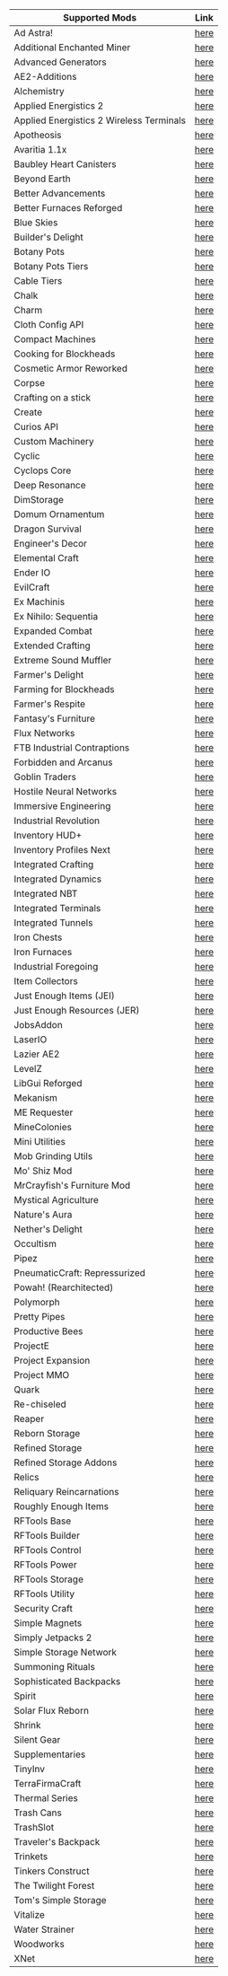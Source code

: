 | Supported Mods | Link |
| --- | --- |
| Ad Astra! | <a href=https://www.curseforge.com/minecraft/mc-mods/ad-astra>here</a> |
| Additional Enchanted Miner | <a href=https://www.curseforge.com/minecraft/mc-mods/additional-enchanted-miner>here</a> |
| Advanced Generators | <a href=https://www.curseforge.com/minecraft/mc-mods/advanced-generators>here</a> |
| AE2-Additions | <a href=https://www.curseforge.com/minecraft/mc-mods/ae2-additions>here</a> |
| Alchemistry | <a href=https://www.curseforge.com/minecraft/mc-mods/alchemistry>here</a> |
| Applied Energistics 2 | <a href=https://www.curseforge.com/minecraft/mc-mods/applied-energistics-2>here</a> |
| Applied Energistics 2 Wireless Terminals | <a href=https://www.curseforge.com/minecraft/mc-mods/applied-energistics-2-wireless-terminals>here</a> |
| Apotheosis | <a href=https://www.curseforge.com/minecraft/mc-mods/apotheosis>here</a> |
| Avaritia 1.1x | <a href=https://www.curseforge.com/minecraft/mc-mods/avaritia-1-10>here</a> |
| Baubley Heart Canisters | <a href=https://www.curseforge.com/minecraft/mc-mods/baubley-heart-canisters>here</a> |
| Beyond Earth | <a href=https://www.curseforge.com/minecraft/mc-mods/beyond-earth>here</a> |
| Better Advancements | <a href=https://www.curseforge.com/minecraft/mc-mods/better-advancements>here</a> |
| Better Furnaces Reforged | <a href=https://www.curseforge.com/minecraft/mc-mods/better-furnaces-reforged>here</a> |
| Blue Skies | <a href=https://www.curseforge.com/minecraft/mc-mods/blue-skies>here</a> |
| Builder's Delight | <a href=https://www.curseforge.com/minecraft/mc-mods/builders-delight-forge>here</a> |
| Botany Pots | <a href=https://www.curseforge.com/minecraft/mc-mods/botany-pots>here</a> |
| Botany Pots Tiers | <a href=https://www.curseforge.com/minecraft/mc-mods/botany-pots-tiers>here</a> |
| Cable Tiers | <a href=https://www.curseforge.com/minecraft/mc-mods/cable-tiers>here</a> |
| Chalk | <a href=https://www.curseforge.com/minecraft/mc-mods/chalk>here</a> |
| Charm | <a href=https://www.curseforge.com/minecraft/mc-mods/charm>here</a> |
| Cloth Config API | <a href=https://www.curseforge.com/minecraft/mc-mods/cloth-config>here</a> |
| Compact Machines | <a href=https://www.curseforge.com/minecraft/mc-mods/compact-machines>here</a> |
| Cooking for Blockheads | <a href=https://www.curseforge.com/minecraft/mc-mods/cooking-for-blockheads>here</a> |
| Cosmetic Armor Reworked | <a href=https://www.curseforge.com/minecraft/mc-mods/cosmetic-armor-reworked>here</a> |
| Corpse | <a href=https://www.curseforge.com/minecraft/mc-mods/corpse>here</a> |
| Crafting on a stick | <a href=https://www.curseforge.com/minecraft/mc-mods/crafting-on-a-stick>here</a> |
| Create | <a href=https://www.curseforge.com/minecraft/mc-mods/create>here</a> |
| Curios API | <a href=https://www.curseforge.com/minecraft/mc-mods/curios>here</a> |
| Custom Machinery | <a href=https://www.curseforge.com/minecraft/mc-mods/custom-machinery>here</a> |
| Cyclic | <a href=https://www.curseforge.com/minecraft/mc-mods/cyclic>here</a> |
| Cyclops Core | <a href=https://www.curseforge.com/minecraft/mc-mods/cyclops-core>here</a> |
| Deep Resonance | <a href=https://www.curseforge.com/minecraft/mc-mods/deep-resonance>here</a> |
| DimStorage | <a href=https://www.curseforge.com/minecraft/mc-mods/dimstorage>here</a> |
| Domum Ornamentum | <a href=https://www.curseforge.com/minecraft/mc-mods/domum-ornamentum>here</a> |
| Dragon Survival | <a href=https://www.curseforge.com/minecraft/mc-mods/dragons-survival>here</a> |
| Engineer's Decor | <a href=https://www.curseforge.com/minecraft/mc-mods/engineers-decor>here</a> |
| Elemental Craft | <a href=https://www.curseforge.com/minecraft/mc-mods/elemental-craft>here</a> |
| Ender IO | <a href=https://legacy.curseforge.com/minecraft/mc-mods/ender-io>here</a> |
| EvilCraft | <a href=https://www.curseforge.com/minecraft/mc-mods/evilcraft>here</a> |
| Ex Machinis | <a href=https://www.curseforge.com/minecraft/mc-mods/ex-machinis>here</a> |
| Ex Nihilo: Sequentia | <a href=https://www.curseforge.com/minecraft/mc-mods/ex-nihilo-sequentia>here</a> |
| Expanded Combat | <a href=https://www.curseforge.com/minecraft/mc-mods/expanded-combat>here</a> |
| Extended Crafting | <a href=https://www.curseforge.com/minecraft/mc-mods/extended-crafting>here</a> |
| Extreme Sound Muffler | <a href=https://www.curseforge.com/minecraft/mc-mods/extreme-sound-muffler>here</a> |
| Farmer's Delight | <a href=https://www.curseforge.com/minecraft/mc-mods/farmers-delight>here</a> |
| Farming for Blockheads | <a href=https://www.curseforge.com/minecraft/mc-mods/farming-for-blockheads>here</a> |
| Farmer's Respite | <a href=https://www.curseforge.com/minecraft/mc-mods/farmers-respite>here</a> |
| Fantasy's Furniture | <a href=https://www.curseforge.com/minecraft/mc-mods/fantasys-furniture>here</a> |
| Flux Networks | <a href=https://www.curseforge.com/minecraft/mc-mods/flux-networks>here</a> |
| FTB Industrial Contraptions | <a href=https://www.curseforge.com/minecraft/mc-mods/ftb-industrial-contraptions-forge>here</a> |
| Forbidden and Arcanus | <a href=https://www.curseforge.com/minecraft/mc-mods/forbidden-arcanus>here</a> |
| Goblin Traders | <a href=https://www.curseforge.com/minecraft/mc-mods/goblin-traders>here</a> |
| Hostile Neural Networks | <a href=https://www.curseforge.com/minecraft/mc-mods/hostile-neural-networks>here</a> |
| Immersive Engineering | <a href=https://www.curseforge.com/minecraft/mc-mods/immersive-engineering>here</a> |
| Industrial Revolution | <a href=https://www.curseforge.com/minecraft/mc-mods/industrial-revolution>here</a> |
| Inventory HUD+ | <a href=https://www.curseforge.com/minecraft/mc-mods/inventory-hud-forge>here</a> |
| Inventory Profiles Next | <a href=https://www.curseforge.com/minecraft/mc-mods/inventory-profiles-next>here</a> |
| Integrated Crafting | <a href=https://www.curseforge.com/minecraft/mc-mods/integrated-crafting>here</a> |
| Integrated Dynamics | <a href=https://www.curseforge.com/minecraft/mc-mods/integrated-dynamics>here</a> |
| Integrated NBT | <a href=https://www.curseforge.com/minecraft/mc-mods/integrated-nbt>here</a> |
| Integrated Terminals | <a href=https://www.curseforge.com/minecraft/mc-mods/integrated-terminals>here</a> |
| Integrated Tunnels | <a href=https://www.curseforge.com/minecraft/mc-mods/integrated-tunnels>here</a> |
| Iron Chests | <a href=https://www.curseforge.com/minecraft/mc-mods/iron-chests>here</a> |
| Iron Furnaces | <a href=https://www.curseforge.com/minecraft/mc-mods/iron-furnaces>here</a> |
| Industrial Foregoing | <a href=https://www.curseforge.com/minecraft/mc-mods/industrial-foregoing>here</a> |
| Item Collectors | <a href=https://www.curseforge.com/minecraft/mc-mods/item-collectors>here</a> |
| Just Enough Items (JEI) | <a href=https://www.curseforge.com/minecraft/mc-mods/jei>here</a> |
| Just Enough Resources (JER) | <a href=https://www.curseforge.com/minecraft/mc-mods/just-enough-resources-jer>here</a> |
| JobsAddon | <a href=https://www.curseforge.com/minecraft/mc-mods/jobsaddon>here</a> |
| LaserIO | <a href=https://www.curseforge.com/minecraft/mc-mods/laserio>here</a> |
| Lazier AE2 | <a href=https://www.curseforge.com/minecraft/mc-mods/lazierae2>here</a> |
| LevelZ | <a href=https://www.curseforge.com/minecraft/mc-mods/levelz>here</a> |
| LibGui Reforged | <a href=https://www.curseforge.com/minecraft/mc-mods/libgui-reforged>here</a> |
| Mekanism | <a href=https://www.curseforge.com/minecraft/mc-mods/mekanism>here</a> |
| ME Requester | <a href=https://www.curseforge.com/minecraft/mc-mods/merequester>here</a> |
| MineColonies | <a href=https://www.curseforge.com/minecraft/mc-mods/minecolonies>here</a> |
| Mini Utilities | <a href=https://www.curseforge.com/minecraft/mc-mods/miniutilities>here</a> |
| Mob Grinding Utils | <a href=https://www.curseforge.com/minecraft/mc-mods/mob-grinding-utils>here</a> |
| Mo' Shiz Mod | <a href=https://www.curseforge.com/minecraft/mc-mods/mo-shiz-mod>here</a> |
| MrCrayfish's Furniture Mod | <a href=https://www.curseforge.com/minecraft/mc-mods/mrcrayfish-furniture-mod>here</a> |
| Mystical Agriculture | <a href=https://www.curseforge.com/minecraft/mc-mods/mystical-agriculture>here</a> |
| Nature's Aura | <a href=https://www.curseforge.com/minecraft/mc-mods/natures-aura>here</a> |
| Nether's Delight | <a href=https://www.curseforge.com/minecraft/mc-mods/nethers-delight>here</a> |
| Occultism | <a href=https://www.curseforge.com/minecraft/mc-mods/occultism>here</a> |
| Pipez | <a href=https://www.curseforge.com/minecraft/mc-mods/pipez>here</a> |
| PneumaticCraft: Repressurized | <a href=https://www.curseforge.com/minecraft/mc-mods/pneumaticcraft-repressurized>here</a> |
| Powah! (Rearchitected) | <a href=https://www.curseforge.com/minecraft/mc-mods/powah-rearchitected>here</a> |
| Polymorph | <a href=https://www.curseforge.com/minecraft/mc-mods/polymorph>here</a> |
| Pretty Pipes | <a href=https://www.curseforge.com/minecraft/mc-mods/pretty-pipes>here</a> |
| Productive Bees | <a href=https://www.curseforge.com/minecraft/mc-mods/productivebees>here</a> |
| ProjectE | <a href=https://www.curseforge.com/minecraft/mc-mods/projecte>here</a> |
| Project Expansion | <a href=https://www.curseforge.com/minecraft/mc-mods/project-expansion>here</a> |
| Project MMO | <a href=https://www.curseforge.com/minecraft/mc-mods/project-mmo>here</a> |
| Quark | <a href=https://www.curseforge.com/minecraft/mc-mods/quark>here</a> |
| Re-chiseled | <a href=https://www.curseforge.com/minecraft/mc-mods/rechiseled>here</a> |
| Reaper | <a href=https://www.curseforge.com/minecraft/mc-mods/reaper>here</a> |
| Reborn Storage | <a href=https://www.curseforge.com/minecraft/mc-mods/rebornstorage>here</a> |
| Refined Storage | <a href=https://www.curseforge.com/minecraft/mc-mods/refined-storage>here</a> |
| Refined Storage Addons | <a href=https://www.curseforge.com/minecraft/mc-mods/refined-storage-addons>here</a> |
| Relics | <a href=https://www.curseforge.com/minecraft/mc-mods/relics-mod>here</a> |
| Reliquary Reincarnations | <a href=https://www.curseforge.com/minecraft/mc-mods/reliquary-v1-3>here</a> |
| Roughly Enough Items | <a href=https://www.curseforge.com/minecraft/mc-mods/roughly-enough-items>here</a> |
| RFTools Base | <a href=https://www.curseforge.com/minecraft/mc-mods/rftools-base>here</a> |
| RFTools Builder | <a href=https://www.curseforge.com/minecraft/mc-mods/rftools-builder>here</a> |
| RFTools Control | <a href=https://www.curseforge.com/minecraft/mc-mods/rftools-control>here</a> |
| RFTools Power | <a href=https://www.curseforge.com/minecraft/mc-mods/rftools-power>here</a> |
| RFTools Storage | <a href=https://www.curseforge.com/minecraft/mc-mods/rftools-storage>here</a> |
| RFTools Utility | <a href=https://www.curseforge.com/minecraft/mc-mods/rftools-utility>here</a> |
| Security Craft | <a href=https://www.curseforge.com/minecraft/mc-mods/security-craft>here</a> |
| Simple Magnets | <a href=https://www.curseforge.com/minecraft/mc-mods/simple-magnets>here</a> |
| Simply Jetpacks 2 | <a href=https://www.curseforge.com/minecraft/mc-mods/simply-jetpacks-2>here</a> |
| Simple Storage Network | <a href=https://www.curseforge.com/minecraft/mc-mods/simple-storage-network>here</a> |
| Summoning Rituals | <a href=https://www.curseforge.com/minecraft/mc-mods/summoningrituals>here</a> |
| Sophisticated Backpacks | <a href=https://www.curseforge.com/minecraft/mc-mods/sophisticated-backpacks>here</a> |
| Spirit | <a href=https://www.curseforge.com/minecraft/mc-mods/spirit>here</a> |
| Solar Flux Reborn | <a href=https://www.curseforge.com/minecraft/mc-mods/solar-flux-reborn>here</a> |
| Shrink | <a href=https://www.curseforge.com/minecraft/mc-mods/shrink_>here</a> |
| Silent Gear | <a href=https://www.curseforge.com/minecraft/mc-mods/silent-gear>here</a> |
| Supplementaries | <a href=https://www.curseforge.com/minecraft/mc-mods/supplementaries>here</a> |
| TinyInv | <a href=https://www.curseforge.com/minecraft/mc-mods/tinyinv>here</a> |
| TerraFirmaCraft | <a href=https://www.curseforge.com/minecraft/mc-mods/terrafirmacraft>here</a> |
| Thermal Series | <a href=https://www.curseforge.com/minecraft/mc-mods/thermal-foundation>here</a> |
| Trash Cans | <a href=https://www.curseforge.com/minecraft/mc-mods/trash-cans>here</a> |
| TrashSlot | <a href=https://www.curseforge.com/minecraft/mc-mods/trashslot>here</a> |
| Traveler's Backpack | <a href=https://www.curseforge.com/minecraft/mc-mods/travelers-backpack>here</a> |
| Trinkets | <a href=https://www.curseforge.com/minecraft/mc-mods/trinkets>here</a> |
| Tinkers Construct | <a href=https://www.curseforge.com/minecraft/mc-mods/tinkers-construct>here</a> |
| The Twilight Forest | <a href=https://www.curseforge.com/minecraft/mc-mods/the-twilight-forest>here</a> |
| Tom's Simple Storage | <a href=https://www.curseforge.com/minecraft/mc-mods/toms-storage>here</a> |
| Vitalize | <a href=https://www.curseforge.com/minecraft/mc-mods/vitalize>here</a> |
| Water Strainer | <a href=https://www.curseforge.com/minecraft/mc-mods/water-strainer>here</a> |
| Woodworks | <a href=https://www.curseforge.com/minecraft/mc-mods/woodworks>here</a> |
| XNet | <a href=https://www.curseforge.com/minecraft/mc-mods/xnet>here</a> |
